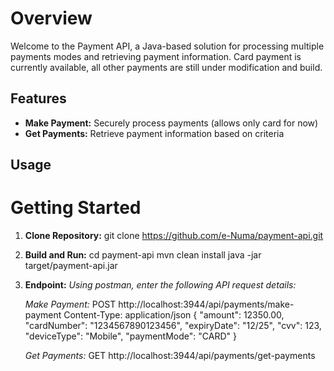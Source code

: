# Overview
Welcome to the Payment API, a Java-based solution for processing multiple payments modes and retrieving payment information.
Card payment is currently available, all other payments are still under modification and build.

## Features
- **Make Payment:** Securely process payments (allows only card for now)
- **Get Payments:** Retrieve payment information based on criteria

## Usage
# Getting Started
1. **Clone Repository:**
   git clone https://github.com/e-Numa/payment-api.git

3. **Build and Run:**
   cd payment-api
   mvn clean install
   java -jar target/payment-api.jar

4. **Endpoint:**
   *Using postman, enter the following API request details:*

   *Make Payment:*
     POST http://localhost:3944/api/payments/make-payment
     Content-Type: application/json
     {
     "amount": 12350.00,
     "cardNumber": "1234567890123456",
     "expiryDate": "12/25",
     "cvv": 123,
     "deviceType": "Mobile",
     "paymentMode": "CARD"
     }

   *Get Payments:*
     GET http://localhost:3944/api/payments/get-payments



